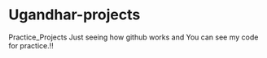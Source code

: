 # Ugandhar-projects
Practice_Projects
Just seeing how github works and You can see my code for practice.!!
